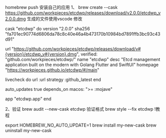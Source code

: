 homebrew push 安装自己的应用
1、 brew create --cask https://github.com/workpieces/etcdwp/releases/download/v2.0.0/etcdwp_v2.0.0.dmg 生成的文件使用vscode 修改

 cask "etcdwp" do
  version "2.0.0"
  sha256 "fa701ec90774d6806da78c8c40e46a4b473170b10984bd7891ffb3bc93c43d91"

  url "https://github.com/workpieces/etcdwp/releases/download/v#{version}/etcdwp_v#{version}.dmg",
      verified: "github.com/workpieces/etcdwp/"
  name "etcdwp"
  desc "Etcd management application built on the modern with Golang Flutter and SwiftUI"
  homepage "https://workpieces.github.io/etcdwp/#/main"

  livecheck do
    url :url
    strategy :github_latest
  end

  auto_updates true
  depends_on macos: ">= :mojave"

  app "etcdwp.app"
end

2、验证 brew audit --new-cask etcdwp 验证格式 brew style --fix etcdwp !教程

export HOMEBREW_NO_AUTO_UPDATE=1 brew install my-new-cask brew uninstall my-new-cask
